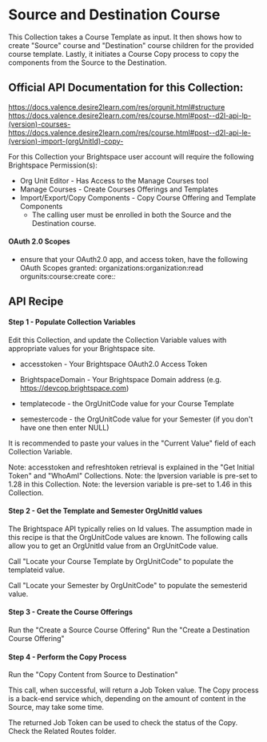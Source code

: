 # Source and Destination Course

This Collection takes a Course Template as input. It then shows how to create "Source" course and "Destination" course children for the provided course template. Lastly, it initiates a Course Copy process to copy the components from the Source to the Destination.

## Official API Documentation for this Collection:
https://docs.valence.desire2learn.com/res/orgunit.html#structure
https://docs.valence.desire2learn.com/res/course.html#post--d2l-api-lp-(version)-courses-
https://docs.valence.desire2learn.com/res/course.html#post--d2l-api-le-(version)-import-(orgUnitId)-copy-

For this Collection your Brightspace user account will require the following Brightspace Permission(s):
- Org Unit Editor - Has Access to the Manage Courses tool
- Manage Courses - Create Courses Offerings and Templates
- Import/Export/Copy Components - Copy Course Offering and Template Components
  - The calling user must be enrolled in both the Source and the Destination course.

#### OAuth 2.0 Scopes
- ensure that your OAuth2.0 app, and access token, have the following OAuth Scopes granted:
organizations:organization:read
orgunits:course:create
core:*:*

## API Recipe

#### Step 1 - Populate Collection Variables

Edit this Collection, and update the Collection Variable values with appropriate values for your Brightspace site.

- accesstoken - Your Brightspace OAuth2.0 Access Token
- BrightspaceDomain - Your Brightspace Domain address (e.g. https://devcop.brightspace.com)

- templatecode - the OrgUnitCode value for your Course Template
- semestercode - the OrgUnitCode value for your Semester (if you don't have one then enter NULL)

It is recommended to paste your values in the "Current Value" field of each Collection Variable.

Note: accesstoken and refreshtoken retrieval is explained in the "Get Initial Token" and "WhoAmI" Collections. 
Note: the lpversion variable is pre-set to 1.28 in this Collection.
Note: the leversion variable is pre-set to 1.46 in this Collection.

#### Step 2 - Get the Template and Semester OrgUnitId values

The Brightspace API typically relies on Id values. The assumption made in this recipe is that the OrgUnitCode values are known. The following calls allow you to get an OrgUnitId value from an OrgUnitCode value.

Call "Locate your Course Template by OrgUnitCode" to populate the templateid value.

Call "Locate your Semester by OrgUnitCode" to populate the semesterid value.

#### Step 3 - Create the Course Offerings

Run the "Create a Source Course Offering"
Run the "Create a Destination Course Offering"

#### Step 4 - Perform the Copy Process

Run the "Copy Content from Source to Destination"

This call, when successful, will return a Job Token value. The Copy process is a back-end service which, depending on the amount of content in the Source, may take some time. 

The returned Job Token can be used to check the status of the Copy. Check the Related Routes folder.
